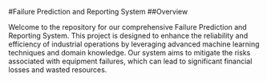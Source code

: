 #Failure Prediction and Reporting System
##Overview

Welcome to the repository for our comprehensive Failure Prediction and Reporting System. This project is designed to enhance the reliability and efficiency of industrial operations by leveraging advanced machine learning techniques and domain knowledge. Our system aims to mitigate the risks associated with equipment failures, which can lead to significant financial losses and wasted resources.
